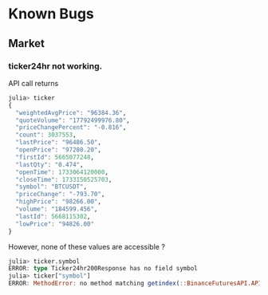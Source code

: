 # Known Bugs

## Market

### ticker24hr not working.

API call returns 
```julia
julia> ticker
{
  "weightedAvgPrice": "96384.36",
  "quoteVolume": "17792499976.80",
  "priceChangePercent": "-0.816",
  "count": 3037553,
  "lastPrice": "96486.50",
  "openPrice": "97280.20",
  "firstId": 5665077248,
  "lastQty": "0.474",
  "openTime": 1733064120000,
  "closeTime": 1733150525703,
  "symbol": "BTCUSDT",
  "priceChange": "-793.70",
  "highPrice": "98266.00",
  "volume": "184599.456",
  "lastId": 5668115302,
  "lowPrice": "94826.00"
}
```
However, none of these values are accessible ?
```julia
julia> ticker.symbol
ERROR: type Ticker24hr200Response has no field symbol
julia> ticker["symbol"]
ERROR: MethodError: no method matching getindex(::BinanceFuturesAPI.APIClient.Ticker24hr200Response, ::String)
```
